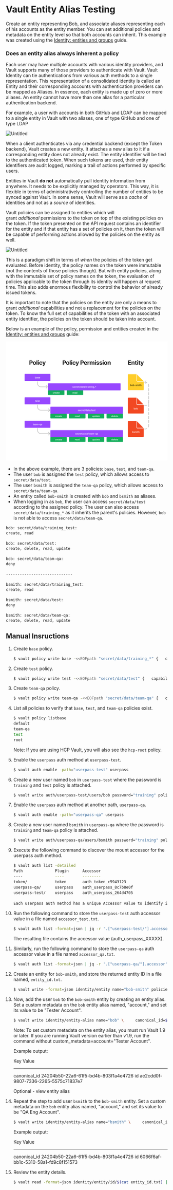 # Vault Entity Alias Testing
Create an entity representing Bob, and associate aliases representing each of his accounts as the entity member. You can set additional policies and metadata on the entity level so that both accounts can inherit. This example was created using the [Identity: entities and groups](https://developer.hashicorp.com/vault/tutorials/auth-methods/identity) guide.

### Does an entity alias always inherent a policy

Each user may have multiple accounts with various identity providers, and Vault supports many of those providers to authenticate with Vault. Vault Identity can tie authentications from various auth methods to a single representation. This representation of a consolidated identity is called an Entity and their corresponding accounts with authentication providers can be mapped as Aliases. In essence, each entity is made up of zero or more aliases. An entity cannot have more than one alias for a particular authentication backend.

For example, a user with accounts in both GitHub and LDAP can be mapped to a single entity in Vault with two aliases, one of type GitHub and one of type LDAP

![Untitled](diagram/bob_entity.avif)

When a client authenticates via any credential backend (except the Token backend), Vault creates a new entity. It attaches a new alias to it if a corresponding entity does not already exist. The entity identifier will be tied to the authenticated token. When such tokens are used, their entity identifiers are audit logged, marking a trail of actions performed by specific users.

Entities in Vault **do not** automatically pull identity information from anywhere. It needs to be explicitly managed by operators. This way, it is flexible in terms of administratively controlling the number of entities to be synced against Vault. In some sense, Vault will serve as a *cache* of identities and not as a *source* of identities.

Vault policies can be assigned to entities which will grant *additional* permissions to the token on top of the existing policies on the token. If the token presented on the API request contains an identifier for the entity and if that entity has a set of policies on it, then the token will be capable of performing actions allowed by the policies on the entity as well.

![Untitled](diagram/bob_entity.avif)

This is a paradigm shift in terms of *when* the policies of the token get evaluated. Before identity, the policy names on the token were immutable (not the contents of those policies though). But with entity policies, along with the immutable set of policy names on the token, the evaluation of policies applicable to the token through its identity will happen at request time. This also adds enormous flexibility to control the behavior of already issued tokens.

It is important to note that the policies on the entity are only a means to grant *additional* capabilities and not a replacement for the policies on the token. To know the full set of capabilities of the token with an associated entity identifier, the policies on the token should be taken into account.

Below is an example of the policy, permission and entities created in the [Identity: entities and groups](https://developer.hashicorp.com/vault/tutorials/auth-methods/identity) guide:

![bob.png](diagram/bob.png)

- In the above example, there are 3 policies: `base`, `test`, and `team-qa`.
- The user `bob` is assigned the `test` policy, which allows access to `secret/data/test`.
- The user `bsmith` is assigned the `team-qa` policy, which allows access to `secret/data/team-qa`.
- An entity called `bob-smith` is created with `bob` and `bsmith` as aliases.
- When logging in as `bob`, the user can access `secret/data/test` according to the assigned policy. The user can also access `secret/data/training_*` as it inherits the parent's policies. However, `bob` is not able to access `secret/data/team-qa`.

```
bob: secret/data/training_test:
create, read

bob: secret/data/test:
create, delete, read, update

bob: secret/data/team-qa:
deny

-----------------------------

bsmith: secret/data/training_test:
create, read

bsmith: secret/data/test:
deny

bsmith: secret/data/team-qa:
create, delete, read, update
```

## Manual Insructions
1. Create `base` policy.
    
    ```bash
    $ vault policy write base -<<EOFpath "secret/data/training_*" {   capabilities = ["create", "read"]}EOF
    ```
    
2. Create `test` policy.
    
    ```bash
    $ vault policy write test -<<EOFpath "secret/data/test" {   capabilities = [ "create", "read", "update", "delete" ]}EOF
    ```

3. Create `team-qa` policy.
    
    ```bash
    $ vault policy write team-qa -<<EOFpath "secret/data/team-qa" {   capabilities = [ "create", "read", "update", "delete" ]}EOF
    ```

4. List all policies to verify that `base`, `test`, and `team-qa` policies exist.
    
    ```bash
    $ vault policy listbase
    default
    team-qa
    test
    root
    ```

    Note: If you are using HCP Vault, you will also see the `hcp-root` policy.

5. Enable the `userpass` auth method at `userpass-test`.
    
    ```bash
    $ vault auth enable -path="userpass-test" userpass
    ```

6. Create a new user named `bob` in `userpass-test` where the password is `training` and `test` policy is attached.
    
    ```bash
    $ vault write auth/userpass-test/users/bob password="training" policies="test"
    ```

7. Enable the `userpass` auth method at another path, `userpass-qa`.
    
    ```bash
    $ vault auth enable -path="userpass-qa" userpass
    ```

8. Create a new user named `bsmith` in `userpass-qa` where the password is `training` and `team-qa` policy is attached.
    
    ```bash
    $ vault write auth/userpass-qa/users/bsmith password="training" policies="team-qa"
    ```

9. Execute the following command to discover the mount accessor for the userpass auth method.
    
    ```bash
    $ vault auth list -detailed
    Path              Plugin      Accessor
    ----              ----        --------
    token/            token       auth_token_c5943123
    userpass-qa/      userpass    auth_userpass_8c7b8e0f
    userpass-test/    userpass    auth_userpass_264d4705

    Each userpass auth method has a unique Accessor value to identify it.

10. Run the following command to store the `userpass-test` auth accessor value in a file named `accessor_test.txt`.
    
    ```bash
    $ vault auth list -format=json | jq -r '.["userpass-test/"].accessor' > accessor_test.txt
    ```

    The resulting file contains the accessor value (auth_userpass_XXXXX).

11. Similarly, run the following command to store the `userpass-qa` auth accessor value in a file named `accessor_qa.txt`.
    
    ```bash
    $ vault auth list -format=json | jq -r '.["userpass-qa/"].accessor' > accessor_qa.txt
    ```

12. Create an entity for `bob-smith`, and store the returned entity ID in a file named, `entity_id.txt`.
    
    ```bash
    $ vault write -format=json identity/entity name="bob-smith" policies="base" \     metadata=organization="ACME Inc." \     metadata=team="QA" \     | jq -r ".data.id" > entity_id.txt
    ```

13. Now, add the user `bob` to the `bob-smith` entity by creating an entity alias. Set a custom metadata on the `bob` entity alias named, "account," and set its value to be "Tester Account".
    
    ```bash
    $ vault write identity/entity-alias name="bob" \     canonical_id=$(cat entity_id.txt) \     mount_accessor=$(cat accessor_test.txt) \     custom_metadata=account="Tester Account"
    ```

    Note: To set custom metadata on the entity alias, you must run Vault 1.9 or later. If you are running Vault version earlier than v1.9, run the command without custom_metadata=account="Tester Account".

    Example output:
    
    Key             Value
    ---             -----
    canonical_id    24204b50-22a6-61f5-bd4b-803f1a4e4726
    id              ae2cdd0f-9807-7336-2265-5575c71837e7

    Optional - view entity alias

14. Repeat the step to add user `bsmith` to the `bob-smith` entity. Set a custom metadata on the `bob` entity alias named, "account," and set its value to be "QA Eng Account".
    
    ```bash
    $ vault write identity/entity-alias name="bsmith" \     canonical_id=$(cat entity_id.txt) \     mount_accessor=$(cat accessor_qa.txt) \     custom_metadata=account="QA Eng Account"
    ```

    Example output:
    
    Key             Value
    ---             -----
    canonical_id    24204b50-22a6-61f5-bd4b-803f1a4e4726
    id              6066f6af-bb1c-5310-58a1-fd9c8f151573

15. Review the entity details.
    
    ```bash
    $ vault read -format=json identity/entity/id/$(cat entity_id.txt) | jq -r ".data"
    ```